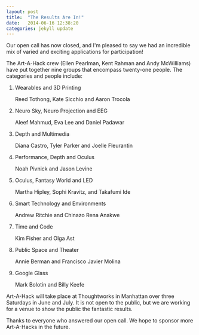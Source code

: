 ```yaml
---
layout: post
title:  "The Results Are In!"
date:   2014-06-16 12:38:20
categories: jekyll update
---
```


Our open call has now closed, and I'm pleased to say we had an incredible mix of varied and exciting applications for participation!

The Art-A-Hack crew (Ellen Pearlman, Kent Rahman and Andy McWilliams) have put together nine groups that encompass twenty-one people. The categories and people include:

1. Wearables and 3D Printing

   Reed Tothong, Kate Sicchio and Aaron Trocola

2. Neuro Sky, Neuro Projection and EEG

   Aleef Mahmud, Eva Lee and Daniel Padawar

3. Depth and Multimedia

   Diana Castro, Tyler Parker and Joelle Fleurantin

4. Performance, Depth and Oculus

   Noah Pivnick and Jason Levine

5. Oculus, Fantasy World and LED

   Martha Hipley, Sophi Kravitz, and Takafumi Ide

6. Smart Technology and Environments

   Andrew Ritchie and Chinazo Rena Anakwe

7. Time and Code

   Kim Fisher and Olga Ast

8. Public Space and Theater

   Annie Berman and Francisco Javier Molina

9. Google Glass

   Mark Bolotin and Billy Keefe

Art-A-Hack will take place at Thoughtworks in Manhattan over three Saturdays in June and July. It is not open to the public, but we are working for a venue to show the public the fantastic results.

Thanks to everyone who answered our open call. We hope to sponsor more Art-A-Hacks in the future.
